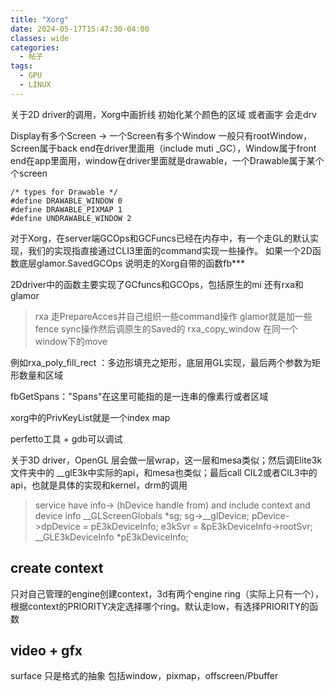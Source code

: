 ```yaml
---
title: "Xorg"
date: 2024-05-17T15:47:30-04:00
classes: wide
categories:
  - 帖子
tags:
  - GPU
  - LINUX
---
```

关于2D driver的调用，Xorg中画折线 初始化某个颜色的区域 或者画字 会走drv

Display有多个Screen -> 一个Screen有多个Window 一般只有rootWindow，Screen属于back end在driver里面用（include muti _GC），Window属于front end在app里面用，window在driver里面就是drawable，一个Drawable属于某个个screen

    /* types for Drawable */
    #define DRAWABLE_WINDOW 0
    #define DRAWABLE_PIXMAP 1
    #define UNDRAWABLE_WINDOW 2

对于Xorg，在server端GCOps和GCFuncs已经在内存中，有一个走GL的默认实现，我们的实现指直接通过CLI3里面的command实现一些操作。
如果一个2D函数底层glamor.SavedGCOps 说明走的Xorg自带的函数fb***

2Ddriver中的函数主要实现了GCfuncs和GCOps，包括原生的mi 还有rxa和glamor

> rxa 走PrepareAcces并自己组织一些command操作
> glamor就是加一些fence sync操作然后调原生的Saved的
> rxa_copy_window 在同一个window下的move


例如rxa_poly_fill_rect ：多边形填充之矩形，底层用GL实现，最后两个参数为矩形数量和区域 

fbGetSpans："Spans"在这里可能指的是一连串的像素行或者区域

xorg中的PrivKeyList就是一个index map


perfetto工具 + gdb可以调试


关于3D driver，OpenGL 层会做一层wrap，这一层和mesa类似；然后调Elite3k文件夹中的 __glE3k中实际的api，和mesa也类似；最后call CIL2或者CIL3中的api，也就是具体的实现和kernel，drm的调用


> service have info-> (hDevice handle from) and include context and device info
> __GLScreenGlobals *sg; sg->__glDevice; pDevice->dpDevice = pE3kDeviceInfo; 
> e3kSvr = &pE3kDeviceInfo->rootSvr; __GLE3kDeviceInfo     *pE3kDeviceInfo;
## create context

只对自己管理的engine创建context，3d有两个engine ring（实际上只有一个），根据context的PRIORITY决定选择哪个ring。默认走low，有选择PRIORITY的函数



## video + gfx
surface 只是格式的抽象 包括window，pixmap，offscreen/Pbuffer
